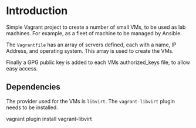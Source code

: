 # Introduction
Simple Vagrant project to create a number of small VMs, to be used as lab machines. For example, as
a fleet of machine to be managed by Ansible.

The `Vagrantfile` has an array of servers defined, each with a name, IP Address, and operating
system. This array is used to create the VMs.

Finally a GPG public key is added to each VMs authorized_keys file, to allow easy access.

## Dependencies
The provider used for the VMs is `libvirt`. The `vagrant-libvirt` plugin needs to be installed.

   vagrant plugin install vagrant-libvirt



